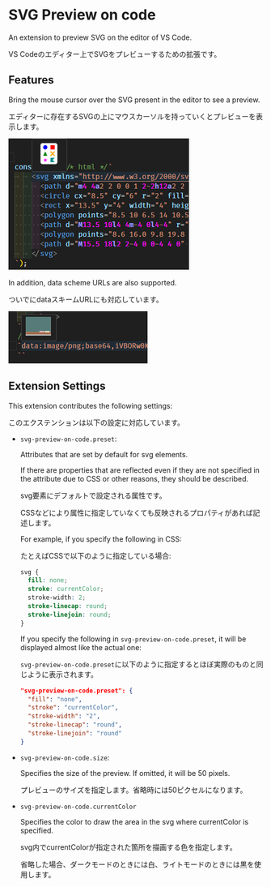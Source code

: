 # SVG Preview on code

An extension to preview SVG on the editor of VS Code.

VS Codeのエディター上でSVGをプレビューするための拡張です。

## Features

Bring the mouse cursor over the SVG present in the editor to see a preview.

エディターに存在するSVGの上にマウスカーソルを持っていくとプレビューを表示します。

![svg](images/svg.png)

In addition, data scheme URLs are also supported.

ついでにdataスキームURLにも対応しています。

![data scheme](images/data-scheme.png)

## Extension Settings

This extension contributes the following settings:

このエクステンションは以下の設定に対応しています。

- `svg-preview-on-code.preset`:

  Attributes that are set by default for svg elements.

  If there are properties that are reflected even if they are not specified in the attribute due to CSS or other reasons, they should be described.

  svg要素にデフォルトで設定される属性です。

  CSSなどにより属性に指定していなくても反映されるプロパティがあれば記述します。

  For example, if you specify the following in CSS:

  たとえばCSSで以下のように指定している場合:

  ```css
  svg {
    fill: none;
    stroke: currentColor;
    stroke-width: 2;
    stroke-linecap: round;
    stroke-linejoin: round;
  }
  ```

  If you specify the following in `svg-preview-on-code.preset`, it will be displayed almost like the actual one:

  `svg-preview-on-code.preset`に以下のように指定するとほぼ実際のものと同じように表示されます。

  ```json
  "svg-preview-on-code.preset": {
    "fill": "none",
    "stroke": "currentColor",
    "stroke-width": "2",
    "stroke-linecap": "round",
    "stroke-linejoin": "round"
  }
  ```

- `svg-preview-on-code.size`:

  Specifies the size of the preview. If omitted, it will be 50 pixels.

  プレビューのサイズを指定します。省略時には50ピクセルになります。

- `svg-preview-on-code.currentColor`

  Specifies the color to draw the area in the svg where currentColor is specified.

  svg内でcurrentColorが指定された箇所を描画する色を指定します。

  省略した場合、ダークモードのときには白、ライトモードのときには黒を使用します。
